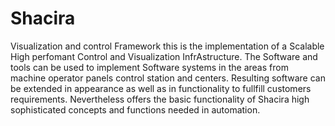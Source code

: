 # Shacira
Visualization and control Framework
this is the implementation of a Scalable High perfomant Control and Visualization InfrAstructure.
The Software and tools can be used to implement Software systems in the areas from  machine operator panels control station and centers.
Resulting software can be extended in appearance as well as in functionality to fullfill customers requirements.
Nevertheless offers the basic functionality of Shacira high sophisticated concepts and functions needed in automation.
